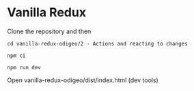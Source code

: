 # Vanilla Redux 

Clone the repository and then

```
cd vanilla-redux-odigeo/2 - Actions and reacting to changes
``` 

```
npm ci
```

```
npm run dev
```

Open vanilla-redux-odigeo/dist/index.html (dev tools)